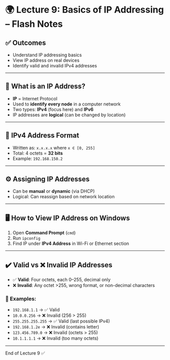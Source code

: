 # 🌍 Lecture 9: Basics of IP Addressing – Flash Notes

## ✅ Outcomes

* Understand IP addressing basics
* View IP address on real devices
* Identify valid and invalid IPv4 addresses

---

## 🧾 What is an IP Address?

* **IP** = Internet Protocol
* Used to **identify every node** in a computer network
* Two types: **IPv4** (focus here) and **IPv6**
* IP addresses are **logical** (can be changed by location)

---

## 🔢 IPv4 Address Format

* Written as: `x.x.x.x` where `x ∈ [0, 255]`
* Total: 4 octets = **32 bits**
* Example: `192.168.150.2`

---

## ⚙️ Assigning IP Addresses

* Can be **manual** or **dynamic** (via DHCP)
* Logical: Can reassign based on network location

---

## 🖥️ How to View IP Address on Windows

1. Open **Command Prompt** (`cmd`)
2. Run `ipconfig`
3. Find IP under **IPv4 Address** in Wi-Fi or Ethernet section

---

## ✔️ Valid vs ❌ Invalid IP Addresses

* ✅ **Valid**: Four octets, each 0–255, decimal only
* ❌ **Invalid**: Any octet >255, wrong format, or non-decimal characters

### 🧪 Examples:

* `192.168.1.1` → ✅ Valid
* `10.0.0.256` → ❌ Invalid (256 > 255)
* `255.255.255.255` → ✅ Valid (last possible IPv4)
* `192.168.1.2e` → ❌ Invalid (contains letter)
* `123.456.789.0` → ❌ Invalid (octets > 255)
* `10.1.1.1.1` → ❌ Invalid (too many octets)

---

End of Lecture 9 ✅
